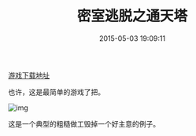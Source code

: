 ﻿---
layout: post
title:  "密室逃脱之通天塔"
date:   2015-05-03 19:09:11
categories: jekyll update
---
[游戏下载地址][download-link]

也许，这是最简单的游戏了把。

![img](http://f.hiphotos.baidu.com/baike/c0%3Dbaike72%2C5%2C5%2C72%2C24/sign=1c1721446059252db71a155655f2685e/94cad1c8a786c917bad09167c93d70cf3ac75799.jpg)

这是一个典型的粗糙做工毁掉一个好主意的例子。 

[download-link]: http://g.10086.cn/game/700007325000